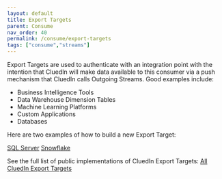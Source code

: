 ```yaml
---
layout: default
title: Export Targets
parent: Consume
nav_order: 40
permalink: /consume/export-targets
tags: ["consume","streams"]
---
```


Export Targets are used to authenticate with an integration point with the intention that CluedIn will make data available to this consumer via a push mechanism that CluedIn calls Outgoing Streams. Good examples include: 

 - Business Intelligence Tools
 - Data Warehouse Dimension Tables
 - Machine Learning Platforms
 - Custom Applications
 - Databases

Here are two examples of how to build a new Export Target:

[SQL Server](https://github.com/CluedIn-io/CluedIn.Connector.SqlServer)
[Snowflake](https://github.com/CluedIn-io/CluedIn.Connector.Snowflake)

See the full list of public implementations of CluedIn Export Targets:
[All CluedIn Export Targets](https://github.com/CluedIn-io?q=connector)
